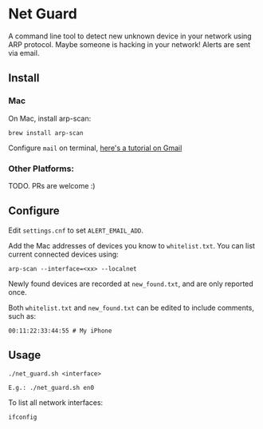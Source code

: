 # Net Guard

A command line tool to detect new unknown device in your network using ARP protocol. Maybe someone is hacking in your network! Alerts are sent via email.

## Install 

### Mac

On Mac, install arp-scan:

`brew install arp-scan`

Configure `mail` on terminal, [here's a tutorial on Gmail](http://codana.me/2014/11/23/sending-gmail-from-os-x-yosemite-terminal/)

### Other Platforms:

TODO. 
PRs are welcome :)


## Configure

Edit `settings.cnf` to set `ALERT_EMAIL_ADD`. 

Add the Mac addresses of devices you know to `whitelist.txt`. You can list current connected devices using:

`arp-scan --interface=<xx> --localnet` 

Newly found devices are recorded at `new_found.txt`, and are only reported once.

Both `whitelist.txt` and `new_found.txt` can be edited to include comments, such as:

`00:11:22:33:44:55 # My iPhone`

## Usage
`./net_guard.sh <interface>`

`E.g.: ./net_guard.sh en0`

To list all network interfaces:

`ifconfig`






